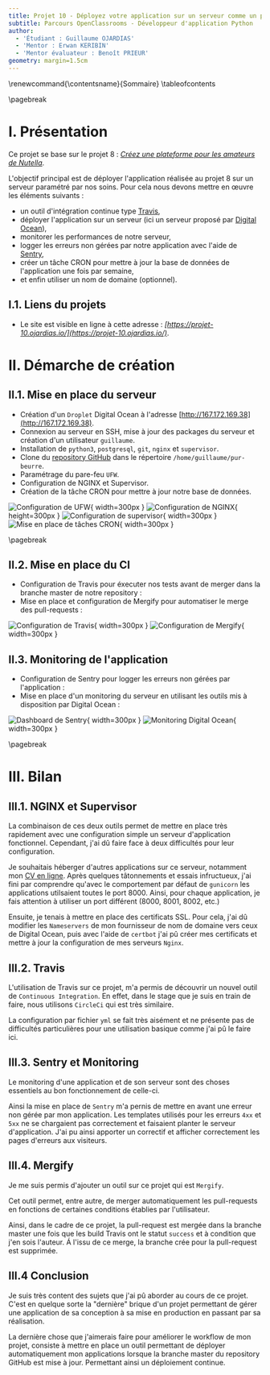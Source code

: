 ```yaml
---
title: Projet 10 - Déployez votre application sur un serveur comme un pro ! 
subtitle: Parcours OpenClassrooms - Développeur d'application Python
author:
  - 'Étudiant : Guillaume OJARDIAS'
  - 'Mentor : Erwan KERIBIN'
  - 'Mentor évaluateur : Benoît PRIEUR'
geometry: margin=1.5cm
---
```

\renewcommand{\contentsname}{Sommaire}
\tableofcontents

\pagebreak
# I. Présentation

Ce projet se base sur le projet 8 : _[Créez une plateforme pour les amateurs de Nutella](https://openclassrooms.com/fr/paths/68/projects/159/assignment)_.

L'objectif principal est de déployer l'application réalisée au projet 8 sur un serveur paramétré par nos soins. Pour cela nous devons mettre en œuvre les éléments suivants :

- un outil d'intégration continue type [Travis](https://travis-ci.com/),
- déployer l'application sur un serveur (ici un serveur proposé par [Digital Ocean](https://www.digitalocean.com/)),
- monitorer les performances de notre serveur,
- logger les erreurs non gérées par notre application avec l'aide de [Sentry](https://sentry.io/welcome/),
- créer un tâche CRON pour mettre à jour la base de données de l'application une fois par semaine,
- et enfin utiliser un nom de domaine (optionnel).

## I.1. Liens du projets

- Le site est visible en ligne à cette adresse : _[https://projet-10.ojardias.io/](https://projet-10.ojardias.io/)_.

# II. Démarche de création

## II.1. Mise en place du serveur

- Création d'un `Droplet` Digital Ocean à l'adresse [http://167.172.169.38](http://167.172.169.38).
- Connexion au serveur en SSH, mise à jour des packages du serveur et création d'un utilisateur `guillaume`.
- Installation de `python3`, `postgresql`, `git`, `nginx` et `supervisor`.
- Clone du [repository GitHub](https://github.com/GuillaumeOj/Pur-Beurre) dans le répertoire `/home/guillaume/pur-beurre`. 
- Paramétrage du pare-feu `UFW`.
- Configuration de NGINX et Supervisor.
- Création de la tâche CRON pour mettre à jour notre base de données.

![Configuration de UFW](img/01-UFW-Status.png){ width=300px }
![Configuration de NGINX](img/02-Configuration-NGINX.png){ height=300px }
![Configuration de supervisor](img/03-Configuration-Supervisor.png){ width=300px }
![Mise en place de tâches CRON](img/04-Cron-tasks.png){ width=300px }


\pagebreak
## II.2. Mise en place du CI

- Configuration de Travis pour éxecuter nos tests avant de merger dans la branche master de notre repository :
- Mise en place et configuration de Mergify pour automatiser le merge des pull-requests :

![Configuration de Travis](img/05-Configuration-Travis.png){ width=300px }
![Configuration de Mergify](img/06-Configuration-Mergify.png){ width=300px }


## II.3. Monitoring de l'application

- Configuration de Sentry pour logger les erreurs non gérées par l'application :
- Mise en place d'un monitoring du serveur en utilisant les outils mis à disposition par Digital Ocean :

![Dashboard de Sentry](./img/07-Dahsboard-Sentry.png){ width=300px }
![Monitoring Digital Ocean](./img/08-Monitoring-Digital-Ocean.png){ width=300px }

\pagebreak
# III. Bilan

## III.1. NGINX et Supervisor

La combinaison de ces deux outils permet de mettre en place très rapidement avec une configuration simple un serveur d'application fonctionnel.
Cependant, j'ai dû faire face à deux difficultés pour leur configuration.

Je souhaitais héberger d'autres applications sur ce serveur, notamment mon [CV en  ligne](https://guillaume.ojardias.io). Après quelques tâtonnements et essais infructueux, j'ai fini par comprendre qu'avec le comportement par défaut de `gunicorn` les applications utilsaient toutes le port 8000. Ainsi, pour chaque application, je fais attention à utiliser un port différent (8000, 8001, 8002, etc.)

Ensuite, je tenais à mettre en place des certificats SSL. Pour cela, j'ai dû modifier les `Nameservers` de mon fournisseur de nom de domaine vers ceux de Digital Ocean, puis avec l'aide de `certbot` j'ai pû créer mes certificats et mettre à jour la configuration de mes serveurs `Nginx`.

## III.2. Travis

L'utilisation de Travis sur ce projet, m'a permis de découvrir un nouvel outil de `Continuous Integration`. En effet, dans le stage que je suis en train de faire, nous utilisons `CircleCi` qui est très similaire.

La configuration par fichier `yml` se fait très aisément et ne présente pas de difficultés particulières pour une utilisation basique comme j'ai pû le faire ici.

## III.3. Sentry et Monitoring

Le monitoring d'une application et de son serveur sont des choses essentiels au bon fonctionnement de celle-ci.

Ainsi la mise en place de `Sentry` m'a pernis de mettre en avant une erreur non gérée par mon application. Les templates utilisés pour les erreurs `4xx` et `5xx` ne se chargaient pas correctement et faisaient planter le serveur d'application. J'ai pu ainsi apporter un correctif et afficher correctement les pages d'erreurs aux visiteurs.

## III.4. Mergify

Je me suis permis d'ajouter un outil sur ce projet qui est `Mergify`.

Cet outil permet, entre autre, de merger automatiquement les pull-requests en fonctions de certaines conditions établies par l'utilisateur.

Ainsi, dans le cadre de ce projet, la pull-request est mergée dans la branche master une fois que les build Travis ont le statut `success` et à condition que j'en sois l'auteur. Á l'issu de ce merge, la branche crée pour la pull-request est supprimée.

## III.4 Conclusion

Je suis très content des sujets que j'ai pû aborder au cours de ce projet. C'est en quelque sorte la "dernière" brique d'un projet permettant de gérer une application de sa conception à sa mise en production en passant par sa réalisation.

La dernière chose que j'aimerais faire pour améliorer le workflow  de mon projet, consiste à mettre en place un outil permettant de déployer automatiquement mon applications lorsque la branche master du repository GitHub est mise à jour. Permettant ainsi un déploiement continue.
